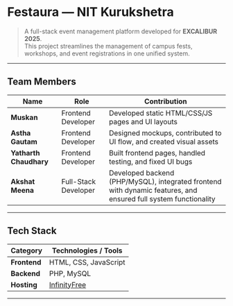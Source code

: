 # Festaura — NIT Kurukshetra

> A full-stack event management platform developed for **EXCALIBUR 2025**.  
> This project streamlines the management of campus fests, workshops, and event registrations in one unified system.

---

## Team Members

| Name | Role | Contribution |
|------|------|---------------|
| **Muskan** | Frontend Developer | Developed static HTML/CSS/JS pages and UI layouts |
| **Astha Gautam** | Frontend Developer | Designed mockups, contributed to UI flow, and created visual assets |
| **Yatharth Chaudhary** | Frontend Developer | Built frontend pages, handled testing, and fixed UI bugs |
| **Akshat Meena** | Full-Stack Developer | Developed backend (PHP/MySQL), integrated frontend with dynamic features, and ensured full system functionality |

---

## Tech Stack

| Category | Technologies / Tools |
|-----------|----------------------|
| **Frontend** | HTML, CSS, JavaScript |
| **Backend** | PHP, MySQL |
| **Hosting** | [InfinityFree](https://www.infinityfree.com/) |

---
